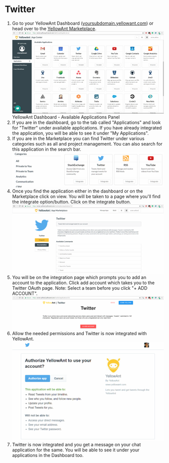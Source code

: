 # Twitter

1. Go to your YellowAnt Dashboard \([yoursubdomain.yellowant.com](https://github.com/yellowanthq/yellowant-help-center/tree/bdad19066023aa6a8b667a1d6f05b72945b49759/yoursubdomain.yellowant.com)\) or head over to the [YellowAnt Marketplace](https://www.yellowant.com/marketplace). ![](../../.gitbook/assets/instadash.jpg)YellowAnt Dashboard - Available Applications Panel
2. If you are in the dashboard, go to the tab called "Applications" and look for "Twitter" under available applications. If you have already integrated the application, you will be able to see it under "My Applications".
3. If you are in the Marketplace you can find Twitter under various categories such as all and project management. You can also search for this application in the search bar. ![](../../.gitbook/assets/tweet1.png)
4. Once you find the application either in the dashboard or on the Marketplace click on view. You will be taken to a page where you'll find the integrate option/button. Click on the integrate button. ![](../../.gitbook/assets/twitter2.png)
5. You will be on the integration page which prompts you to add an account to the application. Click add account which takes you to the Twitter OAuth page. Note: Select a team before you click "+ ADD ACCOUNT". ![](../../.gitbook/assets/tweet3.png)
6. Allow the needed permissions and Twitter is now integrated with YellowAnt. ![](../../.gitbook/assets/tweet2.png)
7. Twitter is now integrated and you get a message on your chat application for the same. You will be able to see it under your applications in the Dashboard too.

